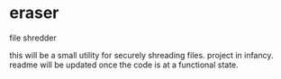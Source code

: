 # eraser
file shredder

this will be a small utility for securely shreading files. project in infancy. readme will be updated once the code is at a functional state.
